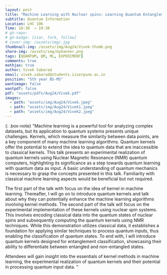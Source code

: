 ```yaml
---
layout: post
title: "Machine Learning with Nuclear spins: Learning Quantum Entanglement"
subtitle: Quantum Information
Location: LHC 106
Time: 18:30  → 19:30
# gh-repo:
# gh-badge: [star, fork, follow]
# cover-img: /assets/img/.jpg
thumbnail-img: /assets/img/Aug24/Vivek-thumb.png
share-img: /assets/img/mybanner.png
tags: [QUANTUM, QM, ML, EXPERIMENT]
comments: true
mathjax: true
author: Vivek Sabarad 
email: vivek.sabarad@students.iiserpune.ac.in
position: "5th year BS-MS"
wantimage: false
wantpdf: false
pdf: "assets/pdfs/Aug24/Vivek.pdf"
images:
  - path: "assets/img/Aug24/Vivek.jpeg"
  - path: "assets/img/Aug24/Vivek1.jpeg"
  - path: "assets/img/Aug24/Vivek2.jpeg"
---
```

{: .box-note}
"Machine learning is a powerful tool for analyzing complex datasets, but its application to quantum systems presents unique challenges. Kernels, which measure the similarity between data points, are a key component of many machine learning algorithms. Quantum kernels offer the potential to extend the idea to quantum data that are inaccessible to classical kernels. This talk presents an experimental realization of quantum kernels using Nuclear Magnetic Resonance (NMR) quantum computers, highlighting its significance as a step towards quantum learning with quantum data as input. A basic understanding of quantum mechanics is necessary to grasp the concepts presented in this talk. Familiarity with classical machine learning aspects would be beneficial but not required. 

The first part of the talk with focus on the idea of kernel in machine learning. Thereafter, I will go on to introduce quantum kernels and talk about why they can potentially enhance the machine learning algorithms involving kernel methods. The second part of the talk will focus on the experimental implementation of these kernels using nuclear spin systems. This involves encoding classical data into the quantum states of nuclear spins and subsequently computing the quantum kernels using NMR techniques. While this demonstration utilizes classical data, it establishes a foundation for applying similar techniques to process quantum inputs, thus enabling the classification of quantum states. To end with, I will introduce quantum kernels designed for entanglement classification, showcasing their ability to differentiate between entangled and non-entangled states. 

Attendees will gain insight into the essentials of kernel methods in machine learning, the experimental realization of quantum kernels and their potential in processing quantum input data. "
